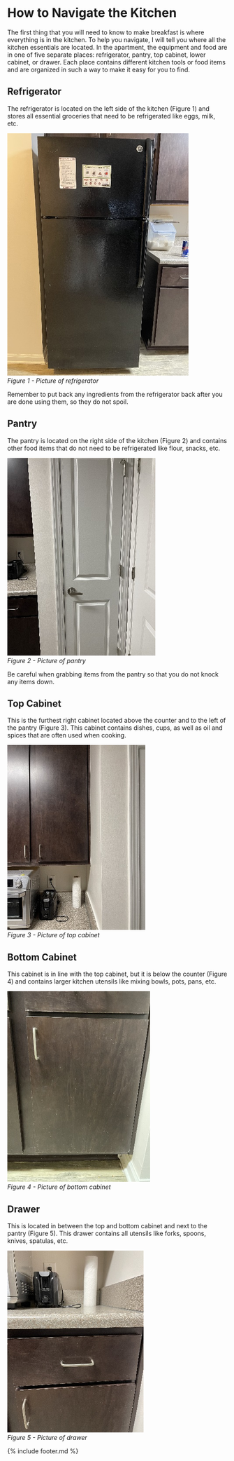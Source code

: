 # How to Navigate the Kitchen

The first thing that you will need to know to make breakfast is where
everything is in the kitchen. To help you navigate, I will tell you
where all the kitchen essentials are located. In the apartment, the
equipment and food are in one of five separate places: refrigerator,
pantry, top cabinet, lower cabinet, or drawer. Each place contains
different kitchen tools or food items and are organized in such a way to
make it easy for you to find.

## Refrigerator

The refrigerator is located on the left side of the kitchen (Figure 1)
and stores all essential groceries that need to be refrigerated like
eggs, milk, etc.

![Refrigerator](images/media/image1.jpeg)  
*Figure 1 - Picture of refrigerator*

Remember to put back any ingredients from the refrigerator back after
you are done using them, so they do not spoil.

## Pantry

The pantry is located on the right side of the kitchen (Figure 2) and
contains other food items that do not need to be refrigerated like
flour, snacks, etc.

![Pantry](images/media/image2.jpeg)  
*Figure 2 - Picture of pantry*

Be careful when grabbing items from the pantry so that you do not knock
any items down.

## Top Cabinet

This is the furthest right cabinet located above the counter and to the
left of the pantry (Figure 3). This cabinet contains dishes, cups, as
well as oil and spices that are often used when cooking.

![Top Cabinet](images/media/image3.jpeg)  
*Figure 3 - Picture of top cabinet*

## Bottom Cabinet

This cabinet is in line with the top cabinet, but it is below the
counter (Figure 4) and contains larger kitchen utensils like mixing
bowls, pots, pans, etc.

![Bottom Cabinet](images/media/image4.jpeg)  
*Figure 4 - Picture of bottom cabinet*

## Drawer

This is located in between the top and bottom cabinet and next to the
pantry (Figure 5). This drawer contains all utensils like forks, spoons,
knives, spatulas, etc.

![Drawer](images/media/image5.jpeg)  
*Figure 5 - Picture of drawer*

{% include footer.md %}

